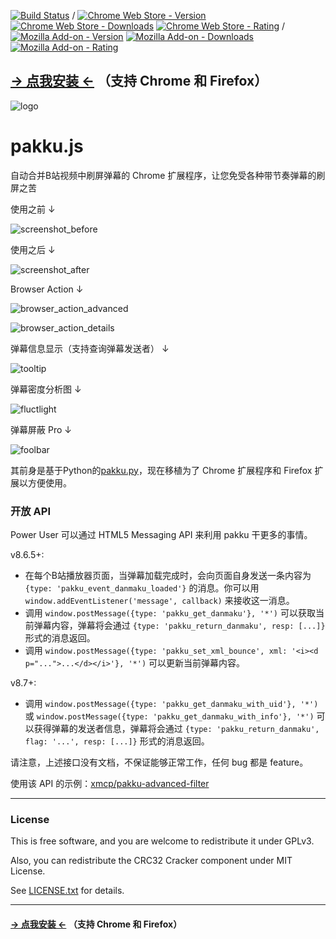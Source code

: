 [![Build Status](https://travis-ci.org/xmcp/pakku.js.svg?branch=master)](https://travis-ci.org/xmcp/pakku.js)
/
[![Chrome Web Store - Version](https://img.shields.io/chrome-web-store/v/jklfcpboamajpiikgkbjcnnnnooefbhh.svg)](https://chrome.google.com/webstore/detail/pakku/jklfcpboamajpiikgkbjcnnnnooefbhh)
[![Chrome Web Store - Downloads](https://img.shields.io/chrome-web-store/d/jklfcpboamajpiikgkbjcnnnnooefbhh.svg)](https://chrome.google.com/webstore/detail/pakku/jklfcpboamajpiikgkbjcnnnnooefbhh)
[![Chrome Web Store - Rating](https://img.shields.io/chrome-web-store/rating/jklfcpboamajpiikgkbjcnnnnooefbhh.svg)](https://chrome.google.com/webstore/detail/pakku/jklfcpboamajpiikgkbjcnnnnooefbhh)
/
[![Mozilla Add-on - Version](https://img.shields.io/amo/v/pakkujs.svg)](https://addons.mozilla.org/zh-CN/firefox/addon/pakkujs?src=external-shield)
[![Mozilla Add-on - Downloads](https://img.shields.io/amo/users/pakkujs.svg)](https://addons.mozilla.org/zh-CN/firefox/addon/pakkujs?src=external-shield)
[![Mozilla Add-on - Rating](https://img.shields.io/amo/rating/pakkujs.svg)](https://addons.mozilla.org/zh-CN/firefox/addon/pakkujs?src=external-shield)

## [→ 点我安装 ←](http://s.xmcp.ml/pakkujs/?src=readme_1) （支持 Chrome 和 Firefox）

![logo](https://cloud.githubusercontent.com/assets/6646473/17503651/20b41376-5e24-11e6-8829-6b8a0ccd47a9.png)
# pakku.js
自动合并B站视频中刷屏弹幕的 Chrome 扩展程序，让您免受各种带节奏弹幕的刷屏之苦

使用之前 ↓

![screenshot_before](https://user-images.githubusercontent.com/6646473/27000977-c4d32444-4df0-11e7-8049-2a611f174471.png)

使用之后 ↓

![screenshot_after](https://user-images.githubusercontent.com/6646473/27000990-3ff7deee-4df1-11e7-90ba-32647c1defea.png)

Browser Action ↓

![browser_action_advanced](https://user-images.githubusercontent.com/6646473/36491658-42022f8e-1766-11e8-9728-33d0a77f7f47.png)

![browser_action_details](https://user-images.githubusercontent.com/6646473/36491671-50194710-1766-11e8-9f73-7bbe1d90efa2.png)


弹幕信息显示（支持查询弹幕发送者） ↓

![tooltip](https://user-images.githubusercontent.com/6646473/36491701-5e8f89a8-1766-11e8-815b-e890ebaeff5e.png)

弹幕密度分析图 ↓

![fluctlight](https://user-images.githubusercontent.com/6646473/36491732-70320f0a-1766-11e8-80e9-11ae4842f781.png)

弹幕屏蔽 Pro ↓

![foolbar](https://user-images.githubusercontent.com/6646473/39392565-6fa348ee-4aea-11e8-86e4-abc30c61bbb8.png)

其前身是基于Python的[pakku.py](https://github.com/xmcp/pakku.py)，现在移植为了 Chrome 扩展程序和 Firefox 扩展以方便使用。

### 开放 API

Power User 可以通过 HTML5 Messaging API 来利用 pakku 干更多的事情。

v8.6.5+:

- 在每个B站播放器页面，当弹幕加载完成时，会向页面自身发送一条内容为 `{type: 'pakku_event_danmaku_loaded'}` 的消息。你可以用 `window.addEventListener('message', callback)` 来接收这一消息。
- 调用 `window.postMessage({type: 'pakku_get_danmaku'}, '*')` 可以获取当前弹幕内容，弹幕将会通过 `{type: 'pakku_return_danmaku', resp: [...]}` 形式的消息返回。
- 调用 `window.postMessage({type: 'pakku_set_xml_bounce', xml: '<i><d p="...">...</d></i>'}, '*')` 可以更新当前弹幕内容。

v8.7+:

- 调用 `window.postMessage({type: 'pakku_get_danmaku_with_uid'}, '*')` 或 `window.postMessage({type: 'pakku_get_danmaku_with_info'}, '*')` 可以获得弹幕的发送者信息，弹幕将会通过 `{type: 'pakku_return_danmaku', flag: '...', resp: [...]}` 形式的消息返回。

请注意，上述接口没有文档，不保证能够正常工作，任何 bug 都是 feature。

使用该 API 的示例：[xmcp/pakku-advanced-filter](https://github.com/xmcp/pakku-advanced-filter)

-----

### License

This is free software, and you are welcome to redistribute it under GPLv3.

Also, you can redistribute the CRC32 Cracker component under MIT License.

See [LICENSE.txt](LICENSE.txt) for details.

-----

#### [→ 点我安装 ←](http://s.xmcp.ml/pakkujs/?src=readme_2) （支持 Chrome 和 Firefox）
